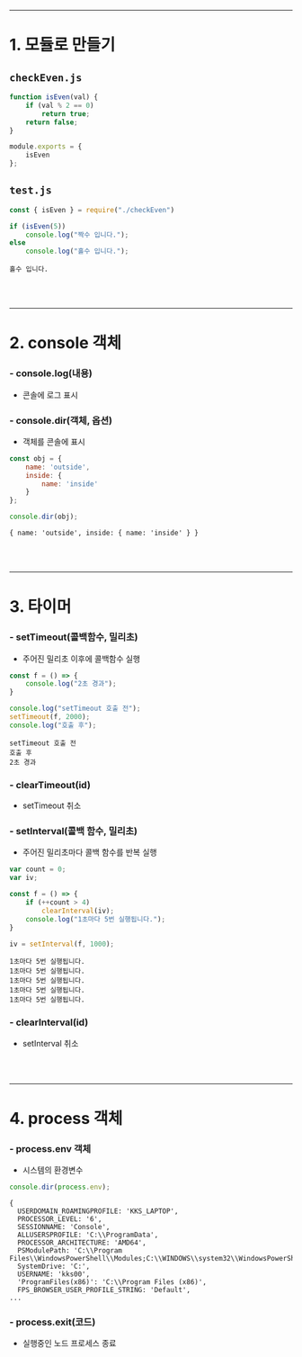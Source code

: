***
# 1. 모듈로 만들기

## ```checkEven.js```
```javascript
function isEven(val) {
    if (val % 2 == 0)
        return true;
    return false;
}

module.exports = {
    isEven
};
```

## ```test.js```
```javascript
const { isEven } = require("./checkEven")

if (isEven(5))
    console.log("짝수 입니다.");
else
    console.log("홀수 입니다.");
```

```
홀수 입니다.
```

<br><br>
***
# 2. console 객체

### - console.log(내용)
   - 콘솔에 로그 표시

### - console.dir(객체, 옵션)
   - 객체를 콘솔에 표시
```javascript
const obj = {
    name: 'outside',
    inside: {
        name: 'inside'
    }
};

console.dir(obj);
```
```
{ name: 'outside', inside: { name: 'inside' } }
```

<br><br>
***

# 3. 타이머

### - setTimeout(콜백함수, 밀리초)
   - 주어진 밀리초 이후에 콜백함수 실행
```javascript
const f = () => {
    console.log("2초 경과");
}

console.log("setTimeout 호출 전");
setTimeout(f, 2000);
console.log("호출 후");
```

```
setTimeout 호출 전
호출 후
2초 경과
```

### - clearTimeout(id)
   - setTimeout 취소

### - setInterval(콜백 함수, 밀리초)
   - 주어진 밀리초마다 콜백 함수를 반복 실행
```javascript
var count = 0;
var iv;

const f = () => {
    if (++count > 4)
        clearInterval(iv);
    console.log("1초마다 5번 실행됩니다.");
}

iv = setInterval(f, 1000);
```

```
1초마다 5번 실행됩니다.
1초마다 5번 실행됩니다.
1초마다 5번 실행됩니다.
1초마다 5번 실행됩니다.
1초마다 5번 실행됩니다.
```

### - clearInterval(id)
   - setInterval 취소

<br><br>
***

# 4. process 객체

### - process.env 객체
   - 시스템의 환경변수

```javascript
console.dir(process.env);
```

```
{
  USERDOMAIN_ROAMINGPROFILE: 'KKS_LAPTOP',
  PROCESSOR_LEVEL: '6',
  SESSIONNAME: 'Console',
  ALLUSERSPROFILE: 'C:\\ProgramData',
  PROCESSOR_ARCHITECTURE: 'AMD64',
  PSModulePath: 'C:\\Program Files\\WindowsPowerShell\\Modules;C:\\WINDOWS\\system32\\WindowsPowerShell\\v1.0\\Modules',
  SystemDrive: 'C:',
  USERNAME: 'kks00',
  'ProgramFiles(x86)': 'C:\\Program Files (x86)',
  FPS_BROWSER_USER_PROFILE_STRING: 'Default',
...
```

### - process.exit(코드)
   - 실행중인 노드 프로세스 종료